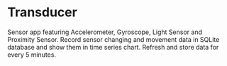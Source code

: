 # Transducer
Sensor app featuring Accelerometer, Gyroscope, Light Sensor and Proximity Sensor. Record sensor changing and movement data in SQLite database and show them in time series chart. Refresh and store data for every 5 minutes.
